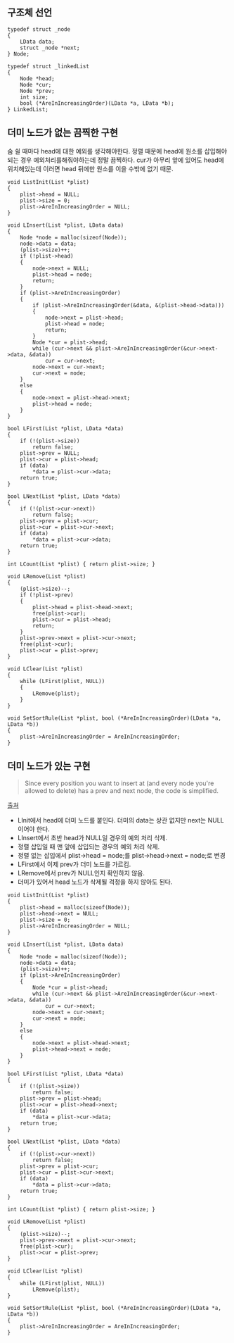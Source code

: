 
## 구조체 선언

```{class="language-c"}
typedef struct _node
{
    LData data;
    struct _node *next;
} Node;

typedef struct _linkedList
{
    Node *head;
    Node *cur;
    Node *prev;
    int size;
    bool (*AreInIncreasingOrder)(LData *a, LData *b);
} LinkedList;
```

## 더미 노드가 없는 끔찍한 구현

숨 쉴 때마다 head에 대한 예외를 생각해야한다. 정렬 때문에 head에 원소를 삽입해야되는 경우 예외처리를해줘야하는데 정말 끔찍하다. cur가 아무리 앞에 있어도 head에위치해있는데 이러면 head 뒤에만 원소를 이을 수밖에 없기 때문.

```{class="language-c"}
void ListInit(List *plist)
{
    plist->head = NULL;
    plist->size = 0;
    plist->AreInIncreasingOrder = NULL;
}

void LInsert(List *plist, LData data)
{
    Node *node = malloc(sizeof(Node));
    node->data = data;
    (plist->size)++;
    if (!plist->head)
    {
        node->next = NULL;
        plist->head = node;
        return;
    }
    if (plist->AreInIncreasingOrder)
    {
        if (plist->AreInIncreasingOrder(&data, &(plist->head->data)))
        {
            node->next = plist->head;
            plist->head = node;
            return;
        }
        Node *cur = plist->head;
        while (cur->next && plist->AreInIncreasingOrder(&cur->next->data, &data))
            cur = cur->next;
        node->next = cur->next;
        cur->next = node;
    }
    else
    {
        node->next = plist->head->next;
        plist->head = node;
    }
}

bool LFirst(List *plist, LData *data)
{
    if (!(plist->size))
        return false;
    plist->prev = NULL;
    plist->cur = plist->head;
    if (data)
        *data = plist->cur->data;
    return true;
}

bool LNext(List *plist, LData *data)
{
    if (!(plist->cur->next))
        return false;
    plist->prev = plist->cur;
    plist->cur = plist->cur->next;
    if (data)
        *data = plist->cur->data;
    return true;
}

int LCount(List *plist) { return plist->size; }

void LRemove(List *plist)
{
    (plist->size)--;
    if (!plist->prev)
    {
        plist->head = plist->head->next;
        free(plist->cur);
        plist->cur = plist->head;
        return;
    }
    plist->prev->next = plist->cur->next;
    free(plist->cur);
    plist->cur = plist->prev;
}

void LClear(List *plist)
{
    while (LFirst(plist, NULL))
    {
        LRemove(plist);
    }
}

void SetSortRule(List *plist, bool (*AreInIncreasingOrder)(LData *a, LData *b))
{
    plist->AreInIncreasingOrder = AreInIncreasingOrder;
}
```

## 더미 노드가 있는 구현

> Since every position you want to insert at (and every node you're allowed to delete) has a prev and next node, the code is simplified.

[출처](https://stackoverflow.com/questions/9103577/what-is-the-difference-between-the-head-node-and-starting-node-of-link-list)

- LInit에서 head에 더미 노드를 붙인다. 더미의 data는 상관 없지만 next는 NULL이어야 한다.
- LInsert에서 초반 head가 NULL일 경우의 예외 처리 삭제.
- 정렬 삽입일 때 맨 앞에 삽입되는 경우의 예외 처리 삭제.
- 정렬 없는 삽입에서 plist->head = node;를 plist->head->next = node;로 변경
- LFirst에서 이제 prev가 더미 노드를 가르킴.
- LRemove에서 prev가 NULL인지 확인하지 않음.
- 더미가 있어서 head 노드가 삭제될 걱정을 하지 않아도 된다.

```{class="language-c"}
void ListInit(List *plist)
{
    plist->head = malloc(sizeof(Node));
    plist->head->next = NULL;
    plist->size = 0;
    plist->AreInIncreasingOrder = NULL;
}

void LInsert(List *plist, LData data)
{
    Node *node = malloc(sizeof(Node));
    node->data = data;
    (plist->size)++;
    if (plist->AreInIncreasingOrder)
    {
        Node *cur = plist->head;
        while (cur->next && plist->AreInIncreasingOrder(&cur->next->data, &data))
            cur = cur->next;
        node->next = cur->next;
        cur->next = node;
    }
    else
    {
        node->next = plist->head->next;
        plist->head->next = node;
    }
}

bool LFirst(List *plist, LData *data)
{
    if (!(plist->size))
        return false;
    plist->prev = plist->head;
    plist->cur = plist->head->next;
    if (data)
        *data = plist->cur->data;
    return true;
}

bool LNext(List *plist, LData *data)
{
    if (!(plist->cur->next))
        return false;
    plist->prev = plist->cur;
    plist->cur = plist->cur->next;
    if (data)
        *data = plist->cur->data;
    return true;
}

int LCount(List *plist) { return plist->size; }

void LRemove(List *plist)
{
    (plist->size)--;
    plist->prev->next = plist->cur->next;
    free(plist->cur);
    plist->cur = plist->prev;
}

void LClear(List *plist)
{
    while (LFirst(plist, NULL))
        LRemove(plist);
}

void SetSortRule(List *plist, bool (*AreInIncreasingOrder)(LData *a, LData *b))
{
    plist->AreInIncreasingOrder = AreInIncreasingOrder;
}
```
